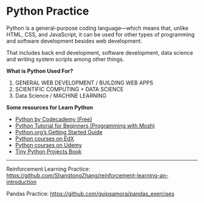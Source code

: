 # Python Practice

Python is a general-purpose coding language—which means that, unlike HTML, CSS, and JavaScript, it can be used for other types of programming and software development besides web development.

That includes back end development, software development, data science and writing system scripts among other things.

**What is Python Used For?**

1. GENERAL WEB DEVELOPMENT / BUILDING WEB APPS
2. SCIENTIFIC COMPUTING + DATA SCIENCE
3. Data Science / MACHINE LEARNING

**Some resources for Learn Python**

- [Python by Codecademy (Free)](https://www.codecademy.com/learn/learn-python)
- [Python Tutorial for Beginners (Programming with Mosh)](https://www.youtube.com/watch?v=_uQrJ0TkZlc)
- [Python.org’s Getting Started Guide](https://www.python.org/about/gettingstarted/)
- [Python courses on EdX](https://www.edx.org/learn/python)
- [Python courses on Udemy](https://www.udemy.com/topic/python/)
- [Tiny Python Projects Book](https://www.manning.com/books/tiny-python-projects)

----

Reinforcement Learning Practice: https://github.com/ShangtongZhang/reinforcement-learning-an-introduction

Pandas Practice: https://github.com/guipsamora/pandas_exercises
